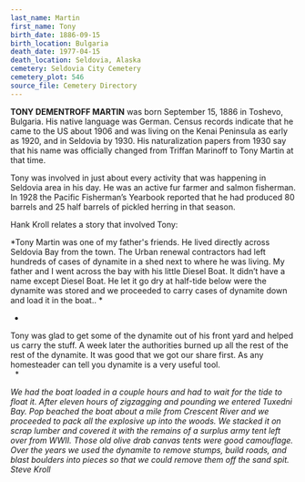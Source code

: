 ```yaml
---
last_name: Martin
first_name: Tony
birth_date: 1886-09-15
birth_location: Bulgaria
death_date: 1977-04-15
death_location: Seldovia, Alaska
cemetery: Seldovia City Cemetery
cemetery_plot: 546
source_file: Cemetery Directory
---
```


**TONY DEMENTROFF MARTIN** was born September 15, 1886 in Toshevo,
Bulgaria. His native language was German. Census records indicate that
he came to the US about 1906 and was living on the Kenai Peninsula as
early as 1920, and in Seldovia by 1930. His naturalization papers from
1930 say that his name was officially changed from Triffan Marinoff to
Tony Martin at that time.

Tony was involved in just about every activity that was happening in
Seldovia area in his day. He was an active fur farmer and salmon
fisherman. In 1928 the Pacific Fisherman’s Yearbook reported that he had
produced 80 barrels and 25 half barrels of pickled herring in that
season.

Hank Kroll relates a story that involved Tony:

*Tony Martin was one of my father's friends. He lived directly across
Seldovia Bay from the town. The Urban renewal contractors had left
hundreds of cases of dynamite in a shed next to where he was living. My
father and I went across the bay with his little Diesel Boat. It didn’t
have a name except Diesel Boat. He let it go dry at half-tide below were
the dynamite was stored and we proceeded to carry cases of dynamite down
and load it in the boat.. *

*  
Tony was glad to get some of the dynamite out of his front yard and
helped us carry the stuff. A week later the authorities burned up all
the rest of the rest of the dynamite. It was good that we got our share
first. As any homesteader can tell you dynamite is a very useful tool.  
  *

*We had the boat loaded in a couple hours and had to wait for the tide
to float it. After eleven hours of zigzagging and pounding we entered
Tuxedni Bay. Pop beached the boat about a mile from Crescent River and
we proceeded to pack all the explosive up into the woods. We stacked it
on scrap lumber and covered it with the remains of a surplus army tent
left over from WWII. Those old olive drab canvas tents were
good camouflage. Over the years we used the dynamite to remove stumps,
build roads, and blast boulders into pieces so that we could remove them
off the sand spit. Steve Kroll*
